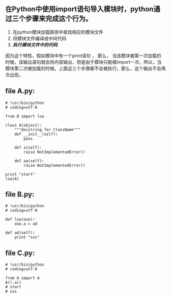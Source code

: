 ## 在Python中使用import语句导入模块时，python通过三个步骤来完成这个行为。
1. 在python模块加载路径中查找相应的模块文件
2. 将模块文件编译成中间代码
3. ***执行模块文件中的代码***

因为这个特性，假如模块中有一个print语句 ， 那么， 当该模块被第一次加载的时候，该输出语句就会将内容输出，但是由于模块只能被import一次，所以，当模块第二次被加载的时候，上面这三个步骤都不会被执行，那么，这个输出不会再次出现。

## file A.py:
```
# !usr/bin/python
# coding=utf-8

from B import loa

class A(object):
    """docstring for ClassName"""
    def __init__(self):
        pass

    def a(self):
        raise NotImplementedError()

    def aa(self):
        raise NotImplementedError()

print "start"
loa(A)
```

## file B.py:
```
# !usr/bin/python
# coding=utf-8

def loa(ooo):
    ooo.a = ad

def ad(self):
    print "sss"
```

## file C.py:
```
# !usr/bin/python
# coding=utf-8

from A import A
A().a()
# start
# sss
```